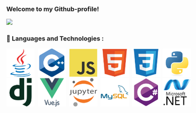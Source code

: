 ### Welcome to my Github-profile!


<img src="https://github-readme-stats.vercel.app/api?username=HolyBarrel&show_icons=true&theme=algolia" width="400">


### :briefcase: Languages and Technologies :
<div>
  <img src="https://github.com/devicons/devicon/blob/master/icons/java/java-original.svg" title="Java" alt="Java" width="75" height="75"/>&nbsp;
  <img src="https://github.com/devicons/devicon/blob/master/icons/cplusplus/cplusplus-original.svg" title="Cpp" alt="Cplusplus" width="75" height="75"/>&nbsp;
  <img src="https://github.com/devicons/devicon/blob/master/icons/javascript/javascript-original.svg" title="JS" alt="javascript" width="75" height="75"/>&nbsp;
  <img src="https://github.com/devicons/devicon/blob/master/icons/html5/html5-original.svg" title="HTML5" alt="HTML5" width="75" height="75"/>&nbsp;
  <img src="https://github.com/devicons/devicon/blob/master/icons/css3/css3-original.svg" title="CSS" alt="CSS" width="75" height="75"/>&nbsp;
  <img src="https://github.com/devicons/devicon/blob/master/icons/python/python-original.svg" title="Python" alt="Python" width="75" height="75"/>&nbsp;
  <img src="https://github.com/devicons/devicon/blob/master/icons/django/django-plain.svg" title="Django" alt="Django" width="75" height="75"/>&nbsp;
  <img src="https://github.com/devicons/devicon/blob/master/icons/vuejs/vuejs-original-wordmark.svg" title="Vue" alt="Vue" width="75" height="75"/>&nbsp;
  <img src="https://github.com/devicons/devicon/blob/master/icons/jupyter/jupyter-original-wordmark.svg" title="Jupyter" alt="Jupyter" width="75 height="75"/>&nbsp;
  <img src="https://github.com/devicons/devicon/blob/master/icons/mysql/mysql-original-wordmark.svg" title="MySQL" alt="MySQL" width="75" height="75/>&nbsp;
  <img src="https://github.com/devicons/devicon/blob/master/icons/debian/debian-original.svg" title="Debian" alt="debian" width="75" height="75"/>&nbsp;
  <img src="https://github.com/devicons/devicon/blob/master/icons/csharp/csharp-original.svg" title="Csharp" alt="csharp" width="75" height="75"/>&nbsp;
  <img src="https://github.com/devicons/devicon/blob/master/icons/dot-net/dot-net-original-wordmark.svg" title="Dotnet" alt="dotnet" width="75" height="75"/>&nbsp;
 
</div>
